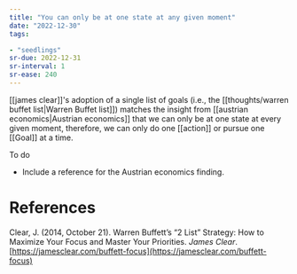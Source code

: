 ```yaml
---
title: "You can only be at one state at any given moment"
date: "2022-12-30"
tags:

- "seedlings"
sr-due: 2022-12-31
sr-interval: 1
sr-ease: 240
---
```


[[james clear]]'s adoption of a single list of goals (i.e., the [[thoughts/warren buffet list|Warren Buffet list]]) matches the insight from [[austrian economics|Austrian economics]] that we can only be at one state at every given moment, therefore, we can only do one [[action]] or pursue one [[Goal]] at a time.

To do
- Include a reference for the Austrian economics finding.

# References

Clear, J. (2014, October 21). Warren Buffett’s “2 List” Strategy: How to Maximize Your Focus and Master Your Priorities. _James Clear_. [https://jamesclear.com/buffett-focus](https://jamesclear.com/buffett-focus)